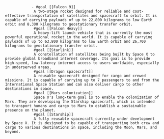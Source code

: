 				- #goal [[Falcon 9]]
				 A two-stage rocket designed for reliable and cost-effective transportation of satellites and spacecraft to orbit. It is capable of carrying payloads of up to 22,800 kilograms to low Earth orbit and 8,300 kilograms to geostationary transfer orbit.
				 #goal [[Falcon Heavy]]
				 A heavy-lift launch vehicle that is currently the most powerful operational rocket in the world. It is capable of carrying payloads of up to 63,800 kilograms to low Earth orbit and 26,700 kilograms to geostationary transfer orbit.
				 #goal [[Starlink]]
				 A constellation of satellites being built by Space X to provide global broadband internet coverage. Its goal is to provide high-speed, low-latency internet access to users worldwide, especially in underserved areas.
				 #goal [[Dragon spacecraft]]
				 A reusable spacecraft designed for cargo and crewed missions. It is capable of carrying up to 7 passengers to and from the International Space Station and can also deliver cargo to other destinations in space.
				 #goal [[Mars colonization]]
				 Space X's long-term goal is to enable the colonization of Mars. They are developing the Starship spacecraft, which is intended to transport humans and cargo to Mars to establish a sustainable presence on the planet.
				 #goal [[Starship]]
				 A fully reusable spacecraft currently under development by Space X. It is designed to be capable of transporting both crew and cargo to various destinations in space, including the Moon, Mars, and beyond.



